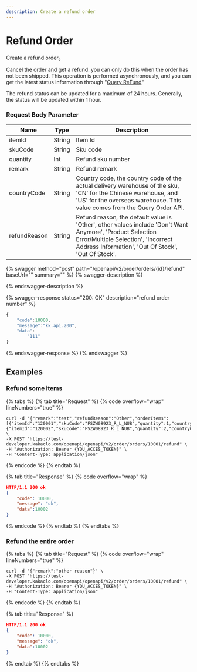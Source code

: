 ```yaml
---
description: Create a refund order
---
```


# Refund Order

Create a refund order。

Cancel the order and get a refund. you can only do this when the order has not been shipped. This operation is performed asynchronously, and you can get the latest status information through "[Query ReFund](query-refund.md)"

The refund status can be updated for a maximum of 24 hours. Generally, the status will be updated within 1 hour.

### **Request Body Parameter**

| Name         | Type   | Description                                                                                                                                                                                            |
| ------------ | ------ | ------------------------------------------------------------------------------------------------------------------------------------------------------------------------------------------------------ |
| itemId       | String | Item Id                                                                                                                                                                                                |
| skuCode      | String | Sku code                                                                                                                                                                                               |
| quantity     | Int    | Refund sku number                                                                                                                                                                                      |
| remark       | String | Refund  remark                                                                                                                                                                                         |
| countryCode  | String | Country code, the country code of the actual delivery warehouse of the sku, 'CN' for the Chinese warehouse, and 'US' for the overseas warehouse. This value comes from the Query Order API.            |
| refundReason | String | Refund reason, the default value is 'Other', other values include 'Don't Want Anymore', 'Product Selection Error/Multiple Selection', 'Incorrect Address Information', 'Out Of Stock', 'Out Of Stock'. |

{% swagger method="post" path="/openapi/v2/order/orders/{id}/refund" baseUrl="" summary="" %}
{% swagger-description %}

{% endswagger-description %}

{% swagger-response status="200: OK" description="refund order number" %}
```javascript
{
    "code":10000,
    "message":"kk.api.200",
    "data":
        "111"
}
```
{% endswagger-response %}
{% endswagger %}

## Examples

### Refund some items

{% tabs %}
{% tab title="Request" %}
{% code overflow="wrap" lineNumbers="true" %}
```shell
curl -d '{"remark":"test","refundReason":"Other","orderItems":[{"itemId":"120001","skuCode":"FSZW08923_R_L_NUB","quantity":1,"countryCode":"CN"},{"itemId":"120002","skuCode":"FSZW08923_R_L_NUB","quantity":2,"countryCode":"US"}]}' \
-X POST "https://test-developer.kakaclo.com/openapi/openapi/v2/order/orders/10001/refund" \
-H "Authorization: Bearer {YOU_ACCES_TOKEN}" \
-H "Content-Type: application/json"
```
{% endcode %}
{% endtab %}

{% tab title="Response" %}
{% code overflow="wrap" %}
```json
HTTP/1.1 200 ok
{
    "code": 10000,
    "message": "ok",
    "data":10002
}
```
{% endcode %}
{% endtab %}
{% endtabs %}

### Refund the entire order

{% tabs %}
{% tab title="Request" %}
{% code overflow="wrap" lineNumbers="true" %}
```shell
curl -d '{"remark":"other reason"}' \
-X POST "https://test-developer.kakaclo.com/openapi/openapi/v2/order/orders/10001/refund" \
-H "Authorization: Bearer {YOU_ACCES_TOKEN}" \
-H "Content-Type: application/json"
```
{% endcode %}
{% endtab %}

{% tab title="Response" %}
```json
HTTP/1.1 200 ok
{
    "code": 10000,
    "message": "ok",
    "data":10002
}
```
{% endtab %}
{% endtabs %}

